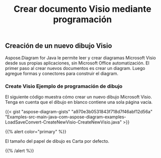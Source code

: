 ﻿---
title: Crear documento Visio mediante programación
linktitle: Crear documento Visio
type: docs
weight: 10
url: /es/java/create-visio-document/
description: Esta página describe cómo crear el documento Visio desde cero con la biblioteca Aspose.Diagram.
---
## **Creación de un nuevo dibujo Visio**
Aspose.Diagram for Java le permite leer y crear diagramas Microsoft Visio desde sus propias aplicaciones, sin Microsoft Office automatización. El primer paso al crear nuevos documentos es crear un diagram. Luego agregue formas y conectores para construir el diagram.
### **Create Visio Ejemplo de programación de dibujo**
El siguiente código muestra cómo crear un nuevo dibujo Microsoft Visio. Tenga en cuenta que el dibujo en blanco contiene una sola página vacía.

{{< gist "aspose-diagram-gists" "a970e3b0531843f718d7f46abf12d56a" "Examples-src-main-java-com-aspose-diagram-examples-LoadSaveConvert-CreateNewVisio-CreateNewVisio.java" >}}

{{% alert color="primary" %}} 

El tamaño del papel de dibujo es Carta por defecto.

{{% /alert %}} 

